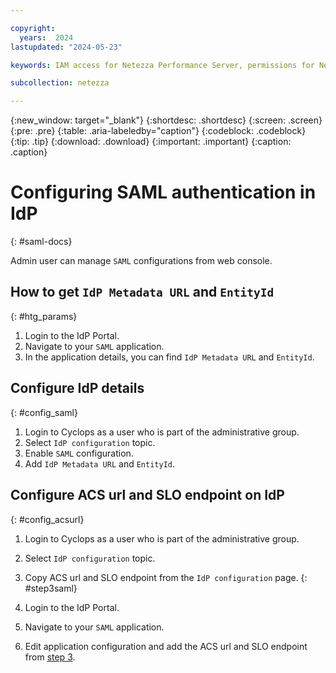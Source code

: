 ```yaml
---

copyright:
  years:  2024
lastupdated: "2024-05-23"

keywords: IAM access for Netezza Performance Server, permissions for Netezza Performance Server, identity and access management for Netezza Performance Server, roles for Netezza Performance Server, actions for Netezza Performance Server, assigning access for Netezza Performance Server

subcollection: netezza

---
```


{:new_window: target="_blank"}
{:shortdesc: .shortdesc}
{:screen: .screen}
{:pre: .pre}
{:table: .aria-labeledby="caption"}
{:codeblock: .codeblock}
{:tip: .tip}
{:download: .download}
{:important: .important}
{:caption: .caption}

# Configuring SAML authentication in IdP
{: #saml-docs}

Admin user can manage `SAML` configurations from web console.

## How to get `IdP Metadata URL` and `EntityId`
{: #htg_params}

1. Login to the IdP Portal.
2. Navigate to your `SAML` application.
3. In the application details, you can find `IdP Metadata URL` and `EntityId`.

## Configure IdP details
{: #config_saml}

1. Login to Cyclops as a user who is part of the administrative group.
2. Select `IdP configuration` topic.
3. Enable `SAML` configuration.
4. Add `IdP Metadata URL` and `EntityId`.


## Configure ACS url and SLO endpoint on IdP
{: #config_acsurl}

1. Login to Cyclops as a user who is part of the administrative group.
1. Select `IdP configuration` topic.
1. Copy ACS url and SLO endpoint from the `IdP configuration` page.
{: #step3saml}

1. Login to the IdP Portal.
1. Navigate to your `SAML` application.
1. Edit application configuration and add the ACS url and SLO endpoint from [step 3](/docs/netezza?topic=netezza-saml-docs#step3saml).
